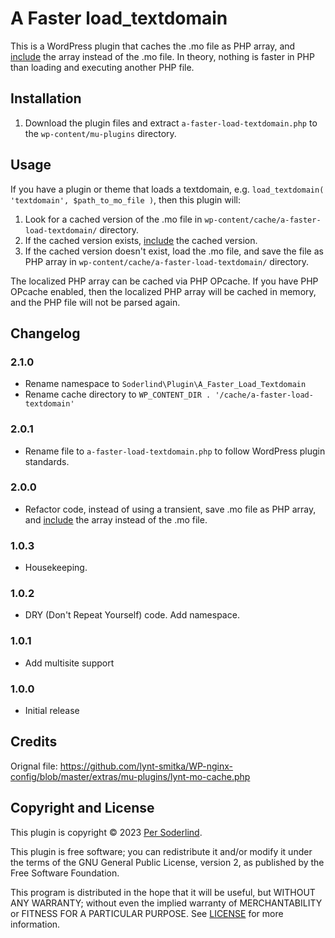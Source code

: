 # A Faster load_textdomain

This is a WordPress plugin that caches the .mo file as PHP array, and [include](https://www.php.net/manual/en/function.include.php) the array instead of the .mo file. In theory, nothing is faster in PHP than loading and executing another PHP file.

## Installation

1. Download the plugin files and extract `a-faster-load-textdomain.php` to the `wp-content/mu-plugins` directory.

## Usage

If you have a plugin or theme that loads a textdomain, e.g. `load_textdomain( 'textdomain', $path_to_mo_file )`, then this plugin will:

1. Look for a cached version of the .mo file in `wp-content/cache/a-faster-load-textdomain/` directory.
2. If the cached version exists, [include](https://www.php.net/manual/en/function.include.php) the cached version.
3. If the cached version doesn't exist, load the .mo file, and save the file as PHP array in `wp-content/cache/a-faster-load-textdomain/` directory.

The localized PHP array can be cached via PHP OPcache. If you have PHP OPcache enabled, then the localized PHP array will be cached in memory, and the PHP file will not be parsed again.

## Changelog

### 2.1.0

- Rename namespace to `Soderlind\Plugin\A_Faster_Load_Textdomain`
- Rename cache directory to `WP_CONTENT_DIR . '/cache/a-faster-load-textdomain'`

### 2.0.1

- Rename file to `a-faster-load-textdomain.php` to follow WordPress plugin standards.

### 2.0.0

- Refactor code, instead of using a transient, save .mo file as PHP array, and [include](https://www.php.net/manual/en/function.include.php) the array instead of the .mo file.

### 1.0.3

- Housekeeping.

### 1.0.2

- DRY (Don't Repeat Yourself) code. Add namespace.

### 1.0.1

- Add multisite support

### 1.0.0

- Initial release

## Credits

Orignal file: https://github.com/lynt-smitka/WP-nginx-config/blob/master/extras/mu-plugins/lynt-mo-cache.php

## Copyright and License

This plugin is copyright © 2023 [Per Soderlind](http://soderlind.no).

This plugin is free software; you can redistribute it and/or modify it under the terms of the GNU General Public License, version 2, as published by the Free Software Foundation.

This program is distributed in the hope that it will be useful, but WITHOUT ANY WARRANTY; without even the implied warranty of MERCHANTABILITY or FITNESS FOR A PARTICULAR PURPOSE. See [LICENSE](LICENSE) for more information.
